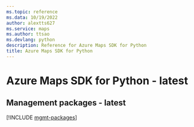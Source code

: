 ```yaml
---
ms.topic: reference
ms.data: 10/19/2022
author: alextts627
ms.service: maps
ms.author: ttsao
ms.devlang: python
description: Reference for Azure Maps SDK for Python
title: Azure Maps SDK for Python
---
```

# Azure Maps SDK for Python - latest

## Management packages - latest
[!INCLUDE [mgmt-packages](maps-mgmt-index.md)]